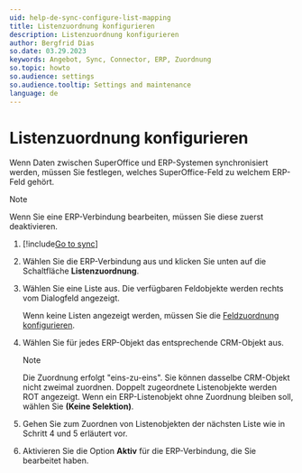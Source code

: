 ```yaml
---
uid: help-de-sync-configure-list-mapping
title: Listenzuordnung konfigurieren
description: Listenzuordnung konfigurieren
author: Bergfrid Dias
so.date: 03.29.2023
keywords: Angebot, Sync, Connector, ERP, Zuordnung
so.topic: howto
so.audience: settings
so.audience.tooltip: Settings and maintenance
language: de
---
```


# Listenzuordnung konfigurieren

Wenn Daten zwischen SuperOffice und ERP-Systemen synchronisiert werden, müssen Sie festlegen, welches SuperOffice-Feld zu welchem ERP-Feld gehört.

> [!NOTE]
> Wenn Sie eine ERP-Verbindung bearbeiten, müssen Sie diese zuerst deaktivieren.

1. [!include[Go to sync](../includes/goto-sync.md)]

1. Wählen Sie die ERP-Verbindung aus und klicken Sie unten auf die Schaltfläche **Listenzuordnung**.

1. Wählen Sie eine Liste aus. Die verfügbaren Feldobjekte werden rechts vom Dialogfeld angezeigt.

    Wenn keine Listen angezeigt werden, müssen Sie die [Feldzuordnung konfigurieren][1].

1. Wählen Sie für jedes ERP-Objekt das entsprechende CRM-Objekt aus.

    > [!NOTE]
    > Die Zuordnung erfolgt "eins-zu-eins". Sie können dasselbe CRM-Objekt nicht zweimal zuordnen. Doppelt zugeordnete Listenobjekte werden ROT angezeigt. Wenn ein ERP-Listenobjekt ohne Zuordnung bleiben soll, wählen Sie **(Keine Selektion)**.

1. Gehen Sie zum Zuordnen von Listenobjekten der nächsten Liste wie in Schritt 4 und 5 erläutert vor.

1. Aktivieren Sie die Option **Aktiv** für die ERP-Verbindung, die Sie bearbeitet haben.

<!-- Referenced links -->
[1]: sync-configure-field-allocation.md

<!-- Referenced images -->
